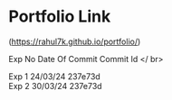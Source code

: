# Portfolio Link

(https://rahul7k.github.io/portfolio/)

Exp No   Date Of Commit  Commit Id </ br>

Exp 1       24/03/24      237e73d </br>
Exp 2       30/03/24      237e73d </br>
